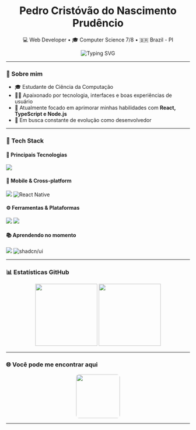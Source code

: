 <h1 align="center">Pedro Cristóvão do Nascimento Prudêncio</h1>

<p align="center">
  💻 Web Developer • 🎓 Computer Science 7/8 • 🇧🇷 Brazil - PI
</p>

<p align="center">
  <img src="https://readme-typing-svg.herokuapp.com?font=Fira+Code&weight=500&size=22&pause=1000&center=true&vCenter=true&width=500&lines=Olá,+me+chamo+Pedro;Hello,+my+name+is+Pedro;Seja+bem-vindo(a)+ao+meu+GitHub!;Welcome+to+my+GitHub!+🚀" alt="Typing SVG" />
</p>

---

### 🧠 Sobre mim

- 🎓 Estudante de Ciência da Computação  
- 🧑‍💻 Apaixonado por tecnologia, interfaces e boas experiências de usuário  
- 🌱 Atualmente focado em aprimorar minhas habilidades com **React, TypeScript e Node.js**  
- 🚀 Em busca constante de evolução como desenvolvedor

---

### 🚀 Tech Stack

#### 🧩 Principais Tecnologias
<p align="left">
  <img src="https://skillicons.dev/icons?i=html,css,js,react,typescript,tailwind,nodejs" />
</p>

#### 📱 Mobile & Cross-platform
<p align="left">
  <img src="https://skillicons.dev/icons?i=flutter" />
  <img src="https://img.shields.io/badge/React_Native-20232A?style=for-the-badge&logo=react&logoColor=61DAFB" alt="React Native" />
</p>

#### ⚙️ Ferramentas & Plataformas
<p align="left">
  <img src="https://skillicons.dev/icons?i=vscode,github,figma,mysql,windows" />
  <img src="https://img.shields.io/badge/mac%20os-000000?style=for-the-badge&logo=apple&logoColor=white"
/>
</p>

#### 📚 Aprendendo no momento
<p align="left">
  <img src="https://skillicons.dev/icons?i=nextjs,git,prisma" />
    <img src="https://img.shields.io/badge/shadcn%2Fui-000000?style=for-the-badge&logo=shadcnui&logoColor=white" alt="shadcn/ui" />
</p>

---

### 📊 Estatísticas GitHub

<div align="center">
  <img height="170" src="https://github-readme-stats.vercel.app/api?username=dev2Pedro&show_icons=true&theme=github_dark&count_private=true&hide_border=true" />
  <img height="170" src="https://github-readme-stats.vercel.app/api/top-langs/?username=dev2Pedro&layout=compact&theme=github_dark&hide_border=true" />
</div>

---

### 🌐 Você pode me encontrar aqui

<p align="center">
  <a href="https://www.linkedin.com/in/pedro-prudêncio-5a309a237/" target="_blank">
    <img 
      src="https://img.shields.io/badge/-LinkedIn-%230077B5?style=flat-square&logo=linkedin&logoColor=white"
      width="120"
      style="border-radius: 8px;"
    />
  </a>
</p>

---
